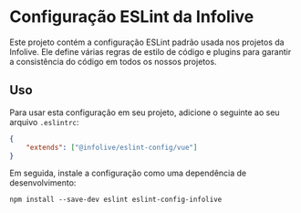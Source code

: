 # Configuração ESLint da Infolive

Este projeto contém a configuração ESLint padrão usada nos projetos da Infolive. Ele define várias regras de estilo de código e plugins para garantir a consistência do código em todos os nossos projetos.

## Uso

Para usar esta configuração em seu projeto, adicione o seguinte ao seu arquivo `.eslintrc`:

```json
{
    "extends": ["@infolive/eslint-config/vue"]
}
```

Em seguida, instale a configuração como uma dependência de desenvolvimento:

```
npm install --save-dev eslint eslint-config-infolive
```